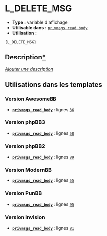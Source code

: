 # L_DELETE_MSG
* __Type__ __:__ variable d'affichage
* __Utilisable dans__ __:__ [`privmsgs_read_body`](../tpl/privmsgs_read_body.md#readme)
* __Utilisation__ __:__

```smarty
{L_DELETE_MSG}
```

## Description[*](https://fa-tvars.appspot.com/var/L_DELETE_MSG)
[*Ajouter une description*](https://fa-tvars.appspot.com/var/L_DELETE_MSG)

## Utilisations dans les templates

### Version AwesomeBB
* __[`privmsgs_read_body`](../tpl/privmsgs_read_body.md#readme)__ __:__ lignes [`36`](../src/awesomebb/privmsgs_read_body.tpl#L36)

### Version phpBB3
* __[`privmsgs_read_body`](../tpl/privmsgs_read_body.md#readme)__ __:__ lignes [`58`](../src/prosilver/privmsgs_read_body.tpl#L58)

### Version phpBB2
* __[`privmsgs_read_body`](../tpl/privmsgs_read_body.md#readme)__ __:__ lignes [`89`](../src/subsilver/privmsgs_read_body.tpl#L89)

### Version ModernBB
* __[`privmsgs_read_body`](../tpl/privmsgs_read_body.md#readme)__ __:__ lignes [`55`](../src/modernbb/privmsgs_read_body.tpl#L55)

### Version PunBB
* __[`privmsgs_read_body`](../tpl/privmsgs_read_body.md#readme)__ __:__ lignes [`95`](../src/punbb/privmsgs_read_body.tpl#L95)

### Version Invision
* __[`privmsgs_read_body`](../tpl/privmsgs_read_body.md#readme)__ __:__ lignes [`81`](../src/invision/privmsgs_read_body.tpl#L81)

